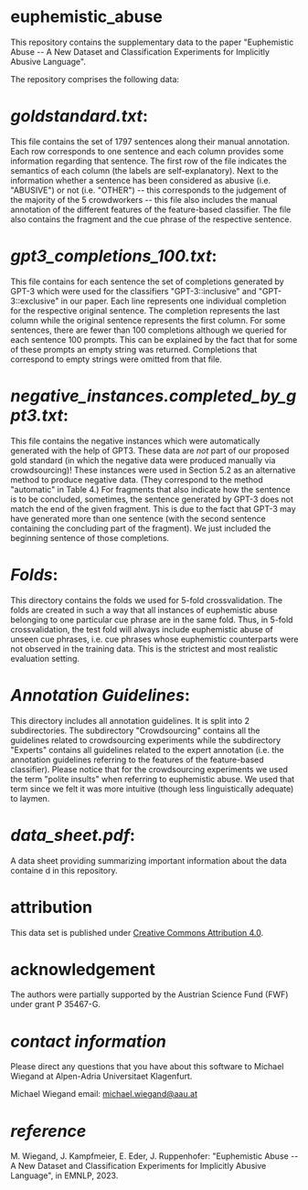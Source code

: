 # euphemistic_abuse

This repository contains the supplementary data to the paper "Euphemistic Abuse -- A New Dataset and Classification Experiments for Implicitly Abusive Language".

The repository comprises the following data:


# *goldstandard.txt*:
This file contains the set of 1797 sentences along their manual annotation. Each row corresponds to one sentence and each column provides some information regarding that sentence. The first row of the file indicates the semantics of each column (the labels are self-explanatory). Next to the information whether a sentence has been considered as abusive (i.e. "ABUSIVE") or not (i.e. "OTHER") -- this corresponds to the judgement of the majority of the 5 crowdworkers -- this file also includes the manual annotation of the different features of the feature-based classifier. The file also contains the fragment and the cue phrase of the respective sentence.


# *gpt3_completions_100.txt*:
This file contains for each sentence the set of completions generated by GPT-3 which were used for the classifiers "GPT-3::inclusive" and "GPT-3::exclusive" in our paper. Each line represents one individual completion for the respective original sentence. The completion represents the last column while the original sentence represents the first column. For some sentences, there are fewer than 100 completions although we queried for each sentence 100 prompts. This can be explained by the fact that for some of these prompts an empty string was returned. Completions that correspond to empty strings were omitted from that file.


# *negative_instances.completed_by_gpt3.txt*:
This file contains the negative instances which were automatically generated with the help of GPT3. These data are *not* part of our proposed gold standard (in which the negative data were produced manually via crowdsourcing)! These instances were used in Section 5.2 as an alternative method to produce negative data. (They correspond to the method "automatic" in Table 4.) For fragments that also indicate how the sentence is to be concluded, sometimes, the sentence generated by GPT-3 does not match the end of the given fragment. This is due to the fact that GPT-3 may have generated more than one sentence (with the second sentence containing the concluding part of the fragment). We just included the beginning sentence of those completions.


# *Folds*:
This directory contains the folds we used for 5-fold crossvalidation. The folds are created in such a way that all instances of euphemistic abuse belonging to one particular cue phrase are in the same fold. Thus, in 5-fold crossvalidation, the test fold will always include euphemistic abuse of unseen cue phrases, i.e. cue phrases whose euphemistic counterparts were not observed in the training data. This is the strictest and most realistic evaluation setting.


# *Annotation Guidelines*:
This directory includes all annotation guidelines. It is split into 2 subdirectories. The subdirectory "Crowdsourcing" contains all the guidelines related to crowdsourcing experiments while the subdirectory "Experts" contains all guidelines related to the expert annotation (i.e. the annotation guidelines referring to the features of the feature-based classifier).
Please notice that for the crowdsourcing experiments we used the term "polite insults" when referring to euphemistic abuse. We used that term since we felt it was more intuitive (though less linguistically adequate) to laymen.


# *data_sheet.pdf*:
A data sheet providing summarizing important information about the data containe
d in this repository.


# attribution
This data set is published under [Creative Commons Attribution 4.0](https://github.com/miwieg/naacl2022_identity_groups/edit/master//LICENSE).

# acknowledgement
The authors were partially supported by the Austrian Science Fund (FWF) under grant P 35467-G.

# *contact information*

Please direct any questions that you have about this software to Michael Wiegand at Alpen-Adria Universitaet Klagenfurt.

Michael Wiegand email: michael.wiegand@aau.at

# *reference*

M. Wiegand, J. Kampfmeier, E. Eder, J. Ruppenhofer: "Euphemistic Abuse -- A New Dataset and Classification Experiments for Implicitly Abusive Language", in EMNLP, 2023.

